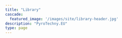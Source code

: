 ```yaml
---
title: "Library"
cascade:
  featured_image: '/images/site/library-header.jpg'
description: "PyroTechny.EU"
type: page 
---
```


